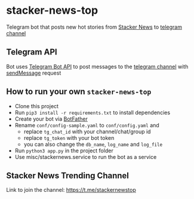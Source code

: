 # stacker-news-top

Telegram bot that posts new hot stories from [Stacker News](https://stacker.news/) to [telegram channel](https://t.me/stackernewstop)

## Telegram API

Bot uses [Telegram Bot API](https://core.telegram.org/bots/api) to post messages to the [telegram channel](https://t.me/stackernewstop) with [sendMessage](https://core.telegram.org/bots/api#sendmessage) request

## How to run your own `stacker-news-top`

- Clone this project
- Run `pip3 install -r requirements.txt` to install dependencies
- Create your bot via [BotFather](https://t.me/BotFather)
- Rename `conf/config-sample.yaml` to `conf/config.yaml` and
  - replace `tg_chat_id` with your channel/chat/group id
  - replace `tg_token` with your bot token
  - you can also change the `db_name`, `log_name` and `log_file`
- Run `python3 app.py` in the project folder
- Use misc/stackernews.service to run the bot as a service

## Stacker News Trending Channel

Link to join the channel: <https://t.me/stackernewstop>
